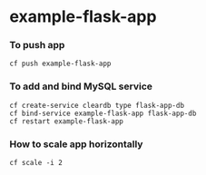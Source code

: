 # example-flask-app

### To push app 
```
cf push example-flask-app
```

### To add and bind MySQL service
```
cf create-service cleardb type flask-app-db
cf bind-service example-flask-app flask-app-db
cf restart example-flask-app
```

### How to scale app horizontally
```
cf scale -i 2
```
